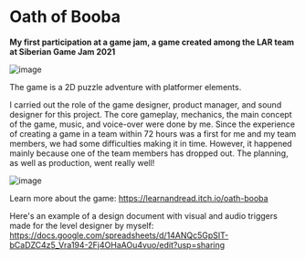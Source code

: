 # Oath of Booba
**My first participation at a game jam, a game created among the LAR team at Siberian Game Jam 2021**

![image](https://user-images.githubusercontent.com/51217675/143909669-dac62baf-4c99-4578-9a8a-f954ff79377b.png)

The game is a 2D puzzle adventure with platformer elements. 

I carried out the role of the game designer, product manager, and sound designer for this project. The core gameplay, mechanics, the main concept of the game, music, and voice-over were done by me. Since the experience of creating a game in a team within 72 hours was a first for me and my team members, we had some difficulties making it in time. However, it happened mainly because one of the team members has dropped out. The planning, as well as production, went really well! 

![image](https://user-images.githubusercontent.com/51217675/143909757-cc15dae2-af9c-4ff8-a227-7f9318bb1540.png)

Learn more about the game: https://learnandread.itch.io/oath-booba

Here's an example of a design document with visual and audio triggers made for the level designer by myself: https://docs.google.com/spreadsheets/d/14ANQc5GpSIT-bCaDZC4z5_Vra194-2Fj4OHaAOu4vuo/edit?usp=sharing

